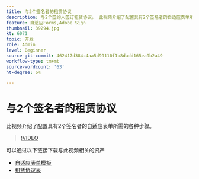 ```yaml
---
title: 与2个签名者的租赁协议
description: 与2个签约人签订租赁协议。 此视频介绍了配置具有2个签名者的自适应表单所需的各种步骤。
feature: 自适应Forms,Adobe Sign
thumbnail: 39294.jpg
kt: 6071
topic: 开发
role: Admin
level: Beginner
source-git-commit: 462417d384c4aa5d99110f1b8dadd165ea9b2a49
workflow-type: tm+mt
source-wordcount: '63'
ht-degree: 6%

---
```


# 与2个签名者的租赁协议

此视频介绍了配置具有2个签名者的自适应表单所需的各种步骤。

>[!VIDEO](https://video.tv.adobe.com/v/39294/?quality=9&learn=on)

可以通过以下链接下载与此视频相关的资产

* [自适应表单模板](assets/tenancy-agreement-template.zip)
* [租赁协议表](assets/rental-agreement-form.zip)